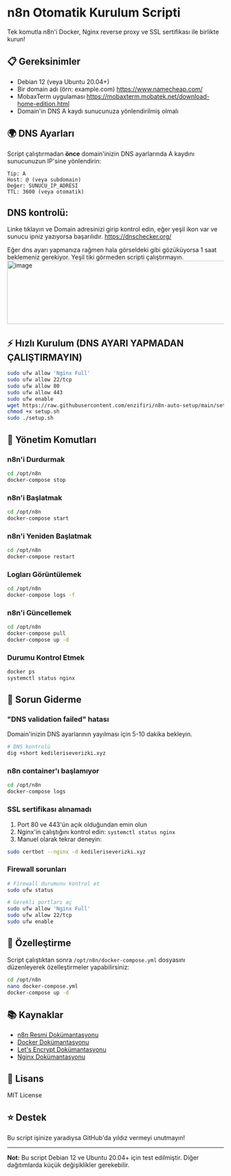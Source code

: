 # n8n Otomatik Kurulum Scripti

Tek komutla n8n'i Docker, Nginx reverse proxy ve SSL sertifikası ile birlikte kurun!


## 📋 Gereksinimler

- Debian 12 (veya Ubuntu 20.04+)
- Bir domain adı (örn: example.com) https://www.namecheap.com/
- MobaxTerm uygulaması https://mobaxterm.mobatek.net/download-home-edition.html
- Domain'in DNS A kaydı sunucunuza yönlendirilmiş olmalı

## 🌍 DNS Ayarları

Script çalıştırmadan **önce** domain'inizin DNS ayarlarında A kaydını sunucunuzun IP'sine yönlendirin:

```
Tip: A
Host: @ (veya subdomain)
Değer: SUNUCU_IP_ADRESI
TTL: 3600 (veya otomatik)
```

## DNS kontrolü:

Linke tıklayın ve Domain adresinizi girip kontrol edin, eğer yeşil ikon var ve sunucu ipniz yazıyorsa başarılıdır.
https://dnschecker.org/

Eğer dns ayarı yapmanıza rağmen hala görseldeki gibi gözüküyorsa 1 saat beklemeniz gerekiyor. Yeşil tiki görmeden scripti çalıştırmayın.
<img width="582" height="147" alt="image" src="https://github.com/user-attachments/assets/7aad1839-462d-491d-a8e3-90fb74ead77d" />

## ⚡ Hızlı Kurulum (DNS AYARI YAPMADAN ÇALIŞTIRMAYIN)

```bash
sudo ufw allow 'Nginx Full'
sudo ufw allow 22/tcp
sudo ufw allow 80
sudo ufw allow 443
sudo ufw enable
wget https://raw.githubusercontent.com/enzifiri/n8n-auto-setup/main/setup.sh
chmod +x setup.sh
sudo ./setup.sh
```

## 🔧 Yönetim Komutları

### n8n'i Durdurmak
```bash
cd /opt/n8n
docker-compose stop
```

### n8n'i Başlatmak
```bash
cd /opt/n8n
docker-compose start
```

### n8n'i Yeniden Başlatmak
```bash
cd /opt/n8n
docker-compose restart
```

### Logları Görüntülemek
```bash
cd /opt/n8n
docker-compose logs -f
```

### n8n'i Güncellemek
```bash
cd /opt/n8n
docker-compose pull
docker-compose up -d
```

### Durumu Kontrol Etmek
```bash
docker ps
systemctl status nginx
```


## 🐛 Sorun Giderme

### "DNS validation failed" hatası

Domain'inizin DNS ayarlarının yayılması için 5-10 dakika bekleyin.

```bash
# DNS kontrolü
dig +short kedileriseverizki.xyz
```

### n8n container'ı başlamıyor

```bash
cd /opt/n8n
docker-compose logs
```

### SSL sertifikası alınamadı

1. Port 80 ve 443'ün açık olduğundan emin olun
2. Nginx'in çalıştığını kontrol edin: `systemctl status nginx`
3. Manuel olarak tekrar deneyin:
```bash
sudo certbot --nginx -d kedileriseverizki.xyz
```

### Firewall sorunları

```bash
# Firewall durumunu kontrol et
sudo ufw status

# Gerekli portları aç
sudo ufw allow 'Nginx Full'
sudo ufw allow 22/tcp
sudo ufw enable
```

## 🎨 Özelleştirme

Script çalıştıktan sonra `/opt/n8n/docker-compose.yml` dosyasını düzenleyerek özelleştirmeler yapabilirsiniz:

```bash
cd /opt/n8n
nano docker-compose.yml
docker-compose up -d
```

## 📚 Kaynaklar

- [n8n Resmi Dokümantasyonu](https://docs.n8n.io/)
- [Docker Dokümantasyonu](https://docs.docker.com/)
- [Let's Encrypt Dokümantasyonu](https://letsencrypt.org/docs/)
- [Nginx Dokümantasyonu](https://nginx.org/en/docs/)


## 📄 Lisans

MIT License

## ⭐ Destek

Bu script işinize yaradıysa GitHub'da yıldız vermeyi unutmayın!

---

**Not:** Bu script Debian 12 ve Ubuntu 20.04+ için test edilmiştir. Diğer dağıtımlarda küçük değişiklikler gerekebilir.
